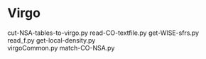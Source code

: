 # Virgo

cut-NSA-tables-to-virgo.py 
read-CO-textfile.py
get-WISE-sfrs.py           
read_f.py
get-local-density.py       
virgoCommon.py
match-CO-NSA.py
